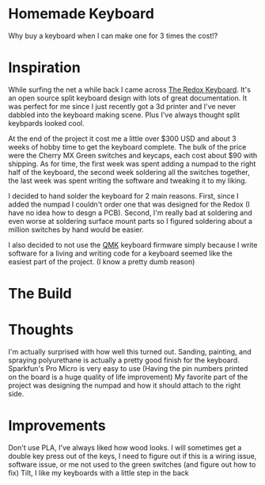 # Homemade Keyboard
Why buy a keyboard when I can make one for 3 times the cost!?

# Inspiration
While surfing the net a while back I came across [The Redox Keyboard](https://github.com/mattdibi/redox-keyboard). It's an open source split keyboard design with lots of great documentation. It was perfect for me since I just recently got a 3d printer and I've never dabbled into the keyboard making scene. Plus I've always thought split keybpards looked cool.

At the end of the project it cost me a little over $300 USD and about 3 weeks of hobby time to get the keyboard complete. The bulk of the price were the Cherry MX Green switches and keycaps, each cost about $90 with shipping. As for time, the first week was spent adding a numpad to the right half of the keyboard, the second week soldering all the switches together, the last week was spent writing the software and tweaking it to my liking.

I decided to hand solder the keyboard for 2 main reasons. First, since I added the numpad I couldn't order one that was designed for the Redox (I have no idea how to desgn a PCB). Second, I'm really bad at soldering and even worse at soldering surface mount parts so I figured soldering about a million switches by hand would be easier.

I also decided to not use the [QMK](https://github.com/qmk/qmk_firmware) keyboard firmware simply because I write software for a living and writing code for a keyboard seemed like the easiest part of the project. (I know a pretty dumb reason)

# The Build

# Thoughts

I'm actually surprised with how well this turned out. Sanding, painting, and spraying polyurethane is actually a pretty good finish for the keyboard.
Sparkfun's Pro Micro is very easy to use (Having the pin numbers printed on the board is a huge quality of life improvement)
My favorite part of the project was designing the numpad and how it should attach to the right side.

# Improvements

Don't use PLA, I've always liked how wood looks.
I will sometimes get a double key press out of the keys, I need to figure out if this is a wiring issue, software issue, or me not used to the green switches (and figure out how to fix)
Tilt, I like my keyboards with a little step in the back
